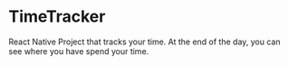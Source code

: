 # TimeTracker

React Native Project that tracks your time. At the end of the day, you can see where you have spend your time.
